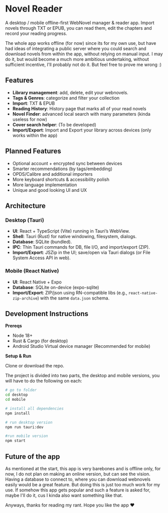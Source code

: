 # Novel Reader

A desktop / mobile offline-first WebNovel manager & reader app. Import novels through TXT or EPUB, you can read them, edit the chapters and record your reading progress.

The whole app works offline (for now) since its for my own use, but have had ideas of integrating a public server where you could search and download novels from within the app, without relying on manual input. I may do it, but would become a much more ambitious undertaking, without sufficient incentive, I'll probably not do it. But feel free to prove me wrong :)



## Features

- **Library management**: add, delete, edit your webnovels.
- **Tags & Genres**: categorize and filter your collection
- **Import**: TXT & EPUB 
- **Reading History**: History page that marks all of your read novels 
- **Novel Finder**: advanced local search with many parameters (kinda useless for now)
- **Cover search helper**: (To be developed)
- **Import/Export**: Import and Export your library across devices (only works within the app)


## Planned Features

- Optional account + encrypted sync between devices
- Smarter recommendations (by tags/embedding)
- OPDS/Calibre and additional importers
- More keyboard shortcuts & accessibility polish
- More language implementation
- Unique and good looking UI and UX


## Architecture

### Desktop (Tauri)
- **UI**: React + TypeScript (Vite) running in Tauri’s WebView.
- **Shell**: Tauri (Rust) for native windowing, filesystem, dialogs.
- **Database**: SQLite (bundled). 
- **IPC**: Thin Tauri commands for DB, file I/O, and import/export (ZIP).
- **Import/Export**: JSZip in the UI; save/open via Tauri dialogs (or File System Access API in web).

### Mobile (React Native)
- **UI**: React Native + Expo
- **Database**: SQLite on-device (expo-sqlite) 
- **Import/Export**: ZIP/json using RN-compatible libs (e.g., `react-native-zip-archive`) with the same `data.json` schema.



## Development Instructions

**Prereqs**
- Node 18+
- Rust & Cargo (for desktop)
- Android Studio Virtual device manager (Recommended for mobile)

**Setup & Run**

Clone or download the repo.

The project is divided into two parts, the desktop and mobile versions, you will have to do the following on each:

```bash
# go to folder
cd desktop
cd mobile

# install all dependencies
npm install

# run desktop version
npm run tauri:dev

#run mobile version
npm start
```

## Future of the app

As mentioned at the start, this app is very barebones and is offline only, for now, I do not plan on making an online version, but can see the vision. Having a database to connect to, where you can download webnovels easily would be a great feature. But doing this is just too much work for my use. If somehow this app gets popular and such a feature is asked for, maybe I'll do it, cus I kinda also want something like that.

Anyways, thanks for reading my rant. Hope you like the app ❤︎
